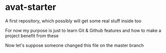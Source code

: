 # avat-starter
A first repository, which possibly will get some real stuff inside too

For now my purpose is just to learn Git & Github features and how to make a project benefit from these

Now let's suppose someone changed this file on the master branch
